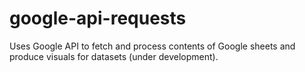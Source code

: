 # google-api-requests
Uses Google API to fetch and process contents of Google sheets and produce visuals for datasets (under development).
